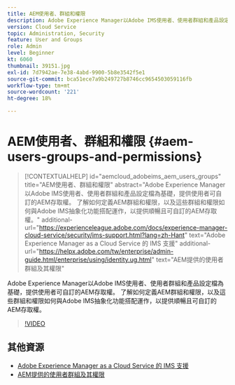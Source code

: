 ```yaml
---
title: AEM使用者、群組和權限
description: Adobe Experience Manager以Adobe IMS使用者、使用者群組和產品設定檔為基礎，提供使用者可自訂的AEM存取權。 了解如何定義AEM群組和權限，以及這些群組和權限如何與Adobe IMS抽象化功能搭配運作，以提供順暢且可自訂的AEM存取權。
version: Cloud Service
topic: Administration, Security
feature: User and Groups
role: Admin
level: Beginner
kt: 6060
thumbnail: 39151.jpg
exl-id: 7d7942ae-7e38-4abd-9900-5b8e3542f5e1
source-git-commit: bca51ece7a9b249727b8746cc9654503059116fb
workflow-type: tm+mt
source-wordcount: '221'
ht-degree: 18%

---
```


# AEM使用者、群組和權限 {#aem-users-groups-and-permissions}

>[!CONTEXTUALHELP]
>id="aemcloud_adobeims_aem_users_groups"
>title="AEM使用者、群組和權限"
>abstract="Adobe Experience Manager以Adobe IMS使用者、使用者群組和產品設定檔為基礎，提供使用者可自訂的AEM存取權。 了解如何定義AEM群組和權限，以及這些群組和權限如何與Adobe IMS抽象化功能搭配運作，以提供順暢且可自訂的AEM存取權。"
>additional-url="https://experienceleague.adobe.com/docs/experience-manager-cloud-service/security/ims-support.html?lang=zh-Hant" text="Adobe Experience Manager as a Cloud Service 的 IMS 支援"
>additional-url="https://helpx.adobe.com/tw/enterprise/admin-guide.html/enterprise/using/identity.ug.html" text="AEM提供的使用者群組及其權限"

Adobe Experience Manager以Adobe IMS使用者、使用者群組和產品設定檔為基礎，提供使用者可自訂的AEM存取權。 了解如何定義AEM群組和權限，以及這些群組和權限如何與Adobe IMS抽象化功能搭配運作，以提供順暢且可自訂的AEM存取權。

>[!VIDEO](https://video.tv.adobe.com/v/39151/?quality=12&learn=on)

## 其他資源

+ [Adobe Experience Manager as a Cloud Service 的 IMS 支援](https://experienceleague.adobe.com/docs/experience-manager-cloud-service/security/ims-support.html)
+ [AEM提供的使用者群組及其權限](https://experienceleague.adobe.com/docs/experience-manager-65/administering/security/security.html#built-in-users-and-groups)
